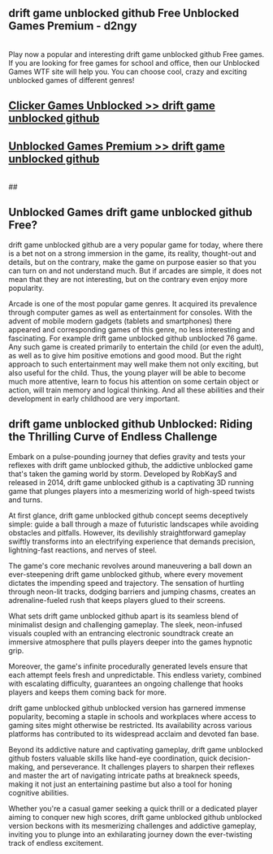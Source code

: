 ## drift game unblocked github Free Unblocked Games Premium - d2ngy <br>
<br>
Play now a popular and interesting drift game unblocked github Free games. If you are looking for free games for school and office, then our Unblocked Games WTF site will help you. You can choose cool, crazy and exciting unblocked games of different genres!


##  [Clicker Games Unblocked >> drift game unblocked github](http://freeplayer.one?title=drift_game_unblocked_github&ref=04)

##  [Unblocked Games Premium >> drift game unblocked github](http://freeplayer.one?title=drift_game_unblocked_github&ref=04)
  <br>
  ##



## Unblocked Games drift game unblocked github Free?

drift game unblocked github are a very popular game for today, where there is a bet not on a strong immersion in the game, its reality, thought-out and details, but on the contrary, make the game on purpose easier so that you can turn on and not understand much. But if arcades are simple, it does not mean that they are not interesting, but on the contrary even enjoy more popularity.

Arcade is one of the most popular game genres. It acquired its prevalence through computer games as well as entertainment for consoles. With the advent of mobile modern gadgets (tablets and smartphones) there appeared and corresponding games of this genre, no less interesting and fascinating. For example drift game unblocked github unblocked 76 game. Any such game is created primarily to entertain the child (or even the adult), as well as to give him positive emotions and good mood. But the right approach to such entertainment may well make them not only exciting, but also useful for the child. Thus, the young player will be able to become much more attentive, learn to focus his attention on some certain object or action, will train memory and logical thinking. And all these abilities and their development in early childhood are very important.

##  drift game unblocked github Unblocked: Riding the Thrilling Curve of Endless Challenge

Embark on a pulse-pounding journey that defies gravity and tests your reflexes with drift game unblocked github, the addictive unblocked game that's taken the gaming world by storm. Developed by RobKayS and released in 2014, drift game unblocked github is a captivating 3D running game that plunges players into a mesmerizing world of high-speed twists and turns.

At first glance, drift game unblocked github concept seems deceptively simple: guide a ball through a maze of futuristic landscapes while avoiding obstacles and pitfalls. However, its devilishly straightforward gameplay swiftly transforms into an electrifying experience that demands precision, lightning-fast reactions, and nerves of steel.

The game's core mechanic revolves around maneuvering a ball down an ever-steepening drift game unblocked github, where every movement dictates the impending speed and trajectory. The sensation of hurtling through neon-lit tracks, dodging barriers and jumping chasms, creates an adrenaline-fueled rush that keeps players glued to their screens.

What sets drift game unblocked github apart is its seamless blend of minimalist design and challenging gameplay. The sleek, neon-infused visuals coupled with an entrancing electronic soundtrack create an immersive atmosphere that pulls players deeper into the games hypnotic grip.

Moreover, the game's infinite procedurally generated levels ensure that each attempt feels fresh and unpredictable. This endless variety, combined with escalating difficulty, guarantees an ongoing challenge that hooks players and keeps them coming back for more.

drift game unblocked github unblocked version has garnered immense popularity, becoming a staple in schools and workplaces where access to gaming sites might otherwise be restricted. Its availability across various platforms has contributed to its widespread acclaim and devoted fan base.

Beyond its addictive nature and captivating gameplay, drift game unblocked github fosters valuable skills like hand-eye coordination, quick decision-making, and perseverance. It challenges players to sharpen their reflexes and master the art of navigating intricate paths at breakneck speeds, making it not just an entertaining pastime but also a tool for honing cognitive abilities.

Whether you're a casual gamer seeking a quick thrill or a dedicated player aiming to conquer new high scores, drift game unblocked github unblocked version beckons with its mesmerizing challenges and addictive gameplay, inviting you to plunge into an exhilarating journey down the ever-twisting track of endless excitement.